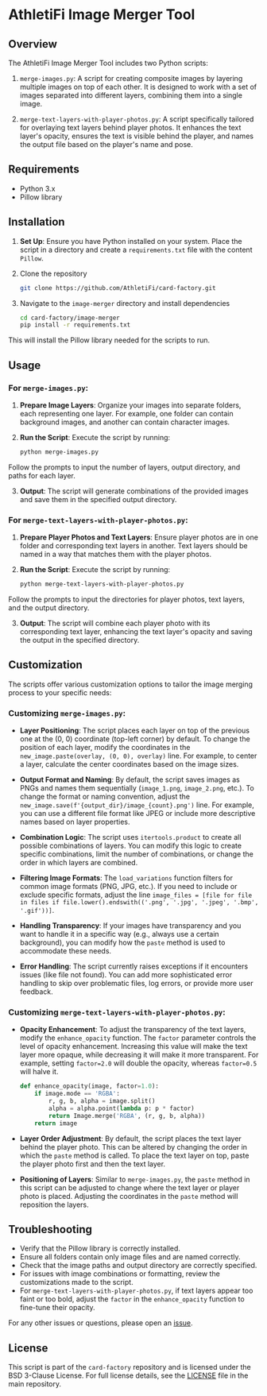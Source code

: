 # AthletiFi Image Merger Tool

## Overview

The AthletiFi Image Merger Tool includes two Python scripts:

1. `merge-images.py`: A script for creating composite images by layering multiple images on top of each other. It is designed to work with a set of images separated into different layers, combining them into a single image.

2. `merge-text-layers-with-player-photos.py`: A script specifically tailored for overlaying text layers behind player photos. It enhances the text layer's opacity, ensures the text is visible behind the player, and names the output file based on the player's name and pose.

## Requirements

- Python 3.x
- Pillow library

## Installation

1. **Set Up**: Ensure you have Python installed on your system. Place the script in a directory and create a `requirements.txt` file with the content `Pillow`.

2. Clone the repository

   ```sh
   git clone https://github.com/AthletiFi/card-factory.git
   ```

3. Navigate to the `image-merger` directory and install dependencies

   ```sh
   cd card-factory/image-merger
   pip install -r requirements.txt
   ```

This will install the Pillow library needed for the scripts to run.

## Usage

### For `merge-images.py`:

1. **Prepare Image Layers**: Organize your images into separate folders, each representing one layer. For example, one folder can contain background images, and another can contain character images.

2. **Run the Script**: Execute the script by running:

   ```sh
   python merge-images.py
   ```

Follow the prompts to input the number of layers, output directory, and paths for each layer.

3. **Output**: The script will generate combinations of the provided images and save them in the specified output directory.

### For `merge-text-layers-with-player-photos.py`:

1. **Prepare Player Photos and Text Layers**: Ensure player photos are in one folder and corresponding text layers in another. Text layers should be named in a way that matches them with the player photos.

2. **Run the Script**: Execute the script by running:

   ```sh
   python merge-text-layers-with-player-photos.py
   ```

Follow the prompts to input the directories for player photos, text layers, and the output directory.

3. **Output**: The script will combine each player photo with its corresponding text layer, enhancing the text layer's opacity and saving the output in the specified directory.

## Customization

The scripts offer various customization options to tailor the image merging process to your specific needs:

### Customizing `merge-images.py`:

- **Layer Positioning**: The script places each layer on top of the previous one at the (0, 0) coordinate (top-left corner) by default. To change the position of each layer, modify the coordinates in the `new_image.paste(overlay, (0, 0), overlay)` line. For example, to center a layer, calculate the center coordinates based on the image sizes.

- **Output Format and Naming**: By default, the script saves images as PNGs and names them sequentially (`image_1.png`, `image_2.png`, etc.). To change the format or naming convention, adjust the `new_image.save(f'{output_dir}/image_{count}.png')` line. For example, you can use a different file format like JPEG or include more descriptive names based on layer properties.

- **Combination Logic**: The script uses `itertools.product` to create all possible combinations of layers. You can modify this logic to create specific combinations, limit the number of combinations, or change the order in which layers are combined.

- **Filtering Image Formats**: The `load_variations` function filters for common image formats (PNG, JPG, etc.). If you need to include or exclude specific formats, adjust the line `image_files = [file for file in files if file.lower().endswith(('.png', '.jpg', '.jpeg', '.bmp', '.gif'))]`.

- **Handling Transparency**: If your images have transparency and you want to handle it in a specific way (e.g., always use a certain background), you can modify how the `paste` method is used to accommodate these needs.

- **Error Handling**: The script currently raises exceptions if it encounters issues (like file not found). You can add more sophisticated error handling to skip over problematic files, log errors, or provide more user feedback.

### Customizing `merge-text-layers-with-player-photos.py`:

- **Opacity Enhancement**: To adjust the transparency of the text layers, modify the `enhance_opacity` function. The `factor` parameter controls the level of opacity enhancement. Increasing this value will make the text layer more opaque, while decreasing it will make it more transparent. For example, setting `factor=2.0` will double the opacity, whereas `factor=0.5` will halve it.
  
  ```python
  def enhance_opacity(image, factor=1.0):
      if image.mode == 'RGBA':
          r, g, b, alpha = image.split()
          alpha = alpha.point(lambda p: p * factor)
          return Image.merge('RGBA', (r, g, b, alpha))
      return image
  ```
  
- **Layer Order Adjustment**: By default, the script places the text layer behind the player photo. This can be altered by changing the order in which the `paste` method is called. To place the text layer on top, paste the player photo first and then the text layer.

- **Positioning of Layers**: Similar to `merge-images.py`, the `paste` method in this script can be adjusted to change where the text layer or player photo is placed. Adjusting the coordinates in the `paste` method will reposition the layers.


## Troubleshooting

- Verify that the Pillow library is correctly installed.
- Ensure all folders contain only image files and are named correctly.
- Check that the image paths and output directory are correctly specified.
- For issues with image combinations or formatting, review the customizations made to the script.
- For `merge-text-layers-with-player-photos.py`, if text layers appear too faint or too bold, adjust the `factor` in the `enhance_opacity` function to fine-tune their opacity.

For any other issues or questions, please open an [issue](https://github.com/AthletiFi/card-factory/issues).

## License

This script is part of the `card-factory` repository and is licensed under the BSD 3-Clause License. For full license details, see the [LICENSE](LICENSE) file in the main repository.